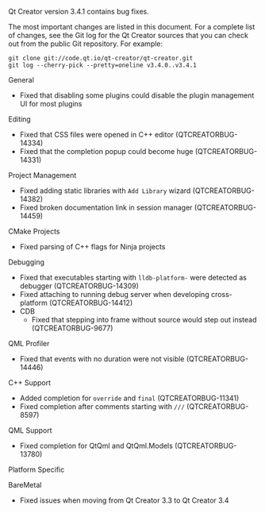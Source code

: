 Qt Creator version 3.4.1 contains bug fixes.

The most important changes are listed in this document. For a complete
list of changes, see the Git log for the Qt Creator sources that
you can check out from the public Git repository. For example:

    git clone git://code.qt.io/qt-creator/qt-creator.git
    git log --cherry-pick --pretty=oneline v3.4.0..v3.4.1

General

* Fixed that disabling some plugins could disable the plugin
  management UI for most plugins

Editing

* Fixed that CSS files were opened in C++ editor (QTCREATORBUG-14334)
* Fixed that the completion popup could become huge
  (QTCREATORBUG-14331)

Project Management

* Fixed adding static libraries with `Add Library` wizard
  (QTCREATORBUG-14382)
* Fixed broken documentation link in session manager
  (QTCREATORBUG-14459)

CMake Projects

* Fixed parsing of C++ flags for Ninja projects

Debugging

* Fixed that executables starting with `lldb-platform-` were detected
  as debugger (QTCREATORBUG-14309)
* Fixed attaching to running debug server when developing
  cross-platform (QTCREATORBUG-14412)
* CDB
    * Fixed that stepping into frame without source would step out
      instead (QTCREATORBUG-9677)

QML Profiler

* Fixed that events with no duration were not visible
  (QTCREATORBUG-14446)

C++ Support

* Added completion for `override` and `final` (QTCREATORBUG-11341)
* Fixed completion after comments starting with `///`
  (QTCREATORBUG-8597)

QML Support

* Fixed completion for QtQml and QtQml.Models (QTCREATORBUG-13780)

Platform Specific

BareMetal

* Fixed issues when moving from Qt Creator 3.3 to Qt Creator 3.4
